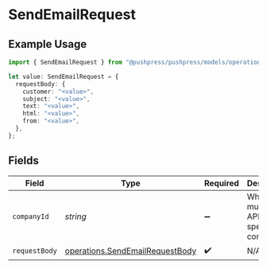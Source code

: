# SendEmailRequest

## Example Usage

```typescript
import { SendEmailRequest } from "@pushpress/pushpress/models/operations";

let value: SendEmailRequest = {
  requestBody: {
    customer: "<value>",
    subject: "<value>",
    text: "<value>",
    html: "<value>",
    from: "<value>",
  },
};
```

## Fields

| Field                                                                              | Type                                                                               | Required                                                                           | Description                                                                        |
| ---------------------------------------------------------------------------------- | ---------------------------------------------------------------------------------- | ---------------------------------------------------------------------------------- | ---------------------------------------------------------------------------------- |
| `companyId`                                                                        | *string*                                                                           | :heavy_minus_sign:                                                                 | When using multitenant API keys, specify the company                               |
| `requestBody`                                                                      | [operations.SendEmailRequestBody](../../models/operations/sendemailrequestbody.md) | :heavy_check_mark:                                                                 | N/A                                                                                |